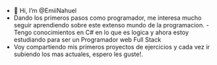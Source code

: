 - 👋 Hi, I’m @EmiiNahuel
-  Dando los primeros pasos como programador, me interesa mucho seguir aprendiendo sobre este extenso mundo de la programacion.
-Tengo conocimientos en  C# en lo que es logica y ahora estoy estudiando para ser un Programador web Full Stack
- Voy compartiendo mis primeros proyectos de ejercicios y cada vez ir subiendo los mas actuales, espero les guste!.

<!---
EmiiNahuel/EmiiNahuel is a ✨ special ✨ repository because its `README.md` (this file) appears on your GitHub profile.
You can click the Preview link to take a look at your changes.
--->
